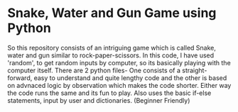 # Snake, Water and Gun Game using Python
So this repository consists of an intriguing game which is called Snake, water and gun similar to rock-paper-scissors. 
In this code, I have used 'random', to get random inputs by computer, so its basically playing with the computer itself.
There are 2 python files- One consists of a straight-forward, easy to understand and quite lengthy code and the other is based on advnaced logic by observation which makes the code shorter.
Either way the code runs the same and its fun to play. 
Also uses the basic if-else statements, input by user and dictionaries.
(Beginner Friendly)

